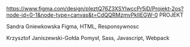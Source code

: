 https://www.figma.com/design/pIeztQ76Z3XSYlwccPr5jD/Projekt-2os?node-id=0-1&node-type=canvas&t=CdQQRMzmvPkIIEGW-0
PROJEKT

Sandra Gniewkowska
Figma, HTML, Responsywnosc

Krzysztof Janiszewski-Gołda
Pomysł, Sass, Javascript, Webpack
